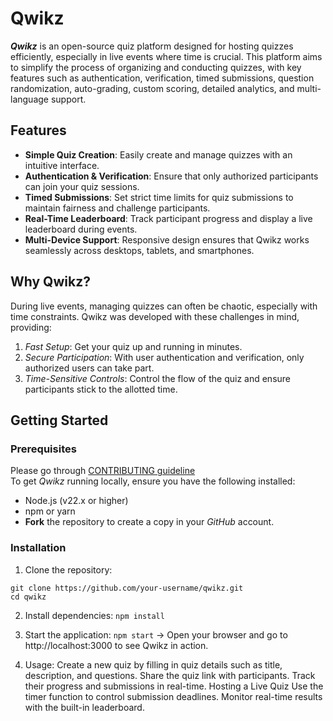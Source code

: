 # Qwikz
_**Qwikz**_ is an open-source quiz platform designed for hosting quizzes efficiently, especially in live events where time is crucial. This platform aims to simplify the process of organizing and conducting quizzes, with key features such as authentication, verification, timed submissions, question randomization, auto-grading, custom scoring, detailed analytics, and multi-language support.

## Features
- **Simple Quiz Creation**: Easily create and manage quizzes with an intuitive interface.
- **Authentication & Verification**: Ensure that only authorized participants can join your quiz sessions.
- **Timed Submissions**: Set strict time limits for quiz submissions to maintain fairness and challenge participants.
- **Real-Time Leaderboard**: Track participant progress and display a live leaderboard during events.
- **Multi-Device Support**: Responsive design ensures that Qwikz works seamlessly across desktops, tablets, and smartphones.

## Why Qwikz?
During live events, managing quizzes can often be chaotic, especially with time constraints. Qwikz was developed with these challenges in mind, providing:

1. _Fast Setup_: Get your quiz up and running in minutes.
2. _Secure Participation_: With user authentication and verification, only authorized users can take part.
3. _Time-Sensitive Controls_: Control the flow of the quiz and ensure participants stick to the allotted time.

## Getting Started
### Prerequisites
Please go through [CONTRIBUTING guideline](https://github.com/mvp-2003/Quikz/blob/main/CONTRIBUTING.md)\
To get _Qwikz_ running locally, ensure you have the following installed:

- Node.js (v22.x or higher)
- npm or yarn
- **Fork** the repository to create a copy in your _GitHub_ account.

### Installation
1. Clone the repository:
```
git clone https://github.com/your-username/qwikz.git
cd qwikz
```

2. Install dependencies:
```npm install```

3. Start the application:
```npm start```
-> Open your browser and go to http://localhost:3000 to see Qwikz in action.

4. Usage:
Create a new quiz by filling in quiz details such as title, description, and questions.
Share the quiz link with participants.
Track their progress and submissions in real-time.
Hosting a Live Quiz
Use the timer function to control submission deadlines.
Monitor real-time results with the built-in leaderboard.
